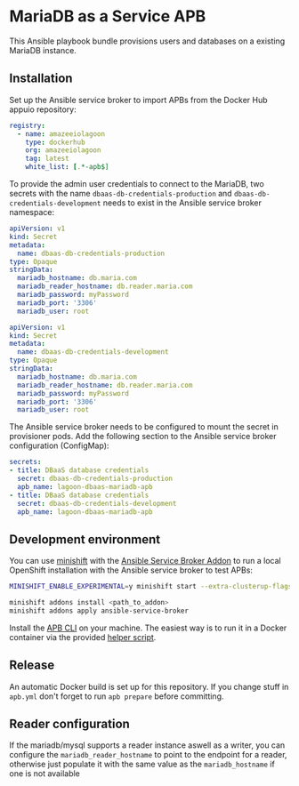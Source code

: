 # MariaDB as a Service APB

This Ansible playbook bundle provisions users and databases on a existing MariaDB instance.

## Installation
Set up the Ansible service broker to import APBs from the Docker Hub appuio repository:
```yaml
registry:
  - name: amazeeiolagoon
    type: dockerhub
    org: amazeeiolagoon
    tag: latest
    white_list: [.*-apb$]
```

To provide the admin user credentials to connect to the MariaDB, two secrets with the name `dbaas-db-credentials-production` and `dbaas-db-credentials-development` needs to exist in the Ansible service broker namespace:
```yaml
apiVersion: v1
kind: Secret
metadata:
  name: dbaas-db-credentials-production
type: Opaque
stringData:
  mariadb_hostname: db.maria.com
  mariadb_reader_hostname: db.reader.maria.com
  mariadb_password: myPassword
  mariadb_port: '3306'
  mariadb_user: root
```
```yaml
apiVersion: v1
kind: Secret
metadata:
  name: dbaas-db-credentials-development
type: Opaque
stringData:
  mariadb_hostname: db.maria.com
  mariadb_reader_hostname: db.reader.maria.com
  mariadb_password: myPassword
  mariadb_port: '3306'
  mariadb_user: root
```
The Ansible service broker needs to be configured to mount the secret in provisioner pods. Add the following section to the Ansible service broker configuration (ConfigMap):
```yaml
secrets:
- title: DBaaS database credentials
  secret: dbaas-db-credentials-production
  apb_name: lagoon-dbaas-mariadb-apb
- title: DBaaS database credentials
  secret: dbaas-db-credentials-development
  apb_name: lagoon-dbaas-mariadb-apb
```

## Development environment
You can use [minishift](https://github.com/minishift/minishift) with the [Ansible Service Broker Addon](https://github.com/minishift/minishift-addons/tree/master/add-ons/ansible-service-broker) to run a local OpenShift installation with the Ansible service broker to test APBs:
```bash
MINISHIFT_ENABLE_EXPERIMENTAL=y minishift start --extra-clusterup-flags "--service-catalog" --openshift-version v3.9.0

minishift addons install <path_to_addon>
minishift addons apply ansible-service-broker
```

Install the [APB CLI](https://github.com/ansibleplaybookbundle/ansible-playbook-bundle/blob/master/docs/apb_cli.md#installing-the-apb-tool) on your machine. The easiest way is to run it in a Docker container via the provided [helper script](https://github.com/ansibleplaybookbundle/ansible-playbook-bundle/blob/master/scripts/apb-docker-run.sh).

## Release
An automatic Docker build is set up for this repository. If you change stuff in `apb.yml` don't forget to run `apb prepare` before committing.

## Reader configuration
If the mariadb/mysql supports a reader instance aswell as a writer, you can configure the `mariadb_reader_hostname` to point to the endpoint for a reader, otherwise just populate it with the same value as the `mariadb_hostname` if one is not available
